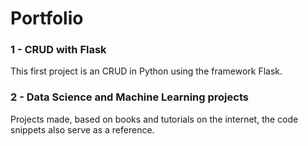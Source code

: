 # Portfolio

<h3>1 - CRUD with Flask</h3>
<p>This first project is an CRUD in Python using the framework Flask.</p>
 
<h3>2 - Data Science and Machine Learning projects</h3>
<p>Projects made, based on books and tutorials on the internet, the code snippets also serve as a reference.</p>


